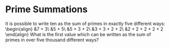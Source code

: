# Prime Summations

It is possible to write ten as the sum of primes in exactly five different ways:
\begin{align}
&amp;7 + 3\\
&amp;5 + 5\\
&amp;5 + 3 + 2\\
&amp;3 + 3 + 2 + 2\\
&amp;2 + 2 + 2 + 2 + 2
\end{align}
What is the first value which can be written as the sum of primes in over five thousand different ways?